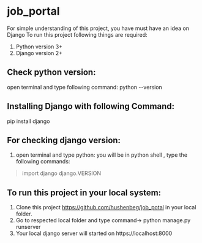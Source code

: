 # job_portal
For simple understanding of this project, you have must have an idea on Django
To run this project following things are required:
1. Python version 3+
2. Django version 2+

## Check python version:
open terminal and type following command:
python --version

## Installing Django with following Command:

pip install django

## For checking django version:
1. open terminal and type python:
you will be in python shell , type the following commands:
>import django
>django.VERSION

## To run this project in your local system:
1. Clone this project https://github.com/hushenbeg/job_potal in your local folder.
2. Go to respected local folder and type command-> python manage.py runserver
3. Your local django server will started on https://localhost:8000





